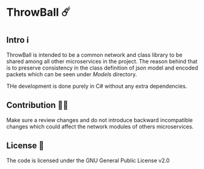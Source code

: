 # ThrowBall ☄️

## Intro ℹ️

ThrowBall is intended to be a common network and class library to be shared among all other microservices in the project. 
The reason behind that is to preserve consistency in the class definition of json model and encoded packets which can be seen under *Models* directory.

THe development is done purely in C# without any extra dependencies.

## Contribution 🧟‍♂️
Make sure a review changes and do not introduce backward incompatible changes which could affect the network modules of others microservices.

## License 📑
The code is licensed under the GNU General Public License v2.0